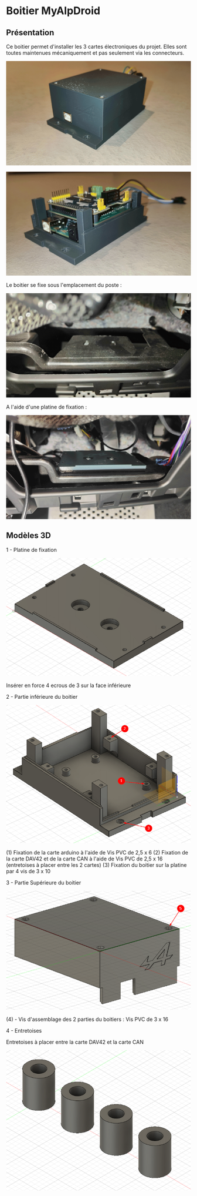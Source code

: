 # Boitier MyAlpDroid

##  Présentation

Ce boitier permet d'installer les 3 cartes électroniques du projet. Elles sont toutes maintenues mécaniquement et pas seulement via les connecteurs.

![Boitier Fermé](./images/1-BoitierFerme.png)

![Boitier Ouvert](./images/2-BoitierOuvert.png)


Le boitier se fixe sous l'emplacement du poste :

![Emplacement Fixation](./images/3-EmplacementFixation.png)


A l'aide d'une platine de fixation :

![Platine Fixation](./images/4-PlatineFixation.png)


## Modèles 3D

1 - Platine de fixation

![3D Platine Fixation](./images/5-Boitier_MyAlpDroid_Fixation.png)

Insérer en force 4 ecrous de 3 sur la face inférieure


2 - Partie inférieure du boitier

![3D Boitier partie inferieure](./images/6-Boitier_MyAlpDroid_Inf.png)

(1) Fixation de la carte arduino à l'aide de Vis PVC de 2,5 x 6
(2) Fixation de la carte DAV42 et de la carte CAN à l'aide de Vis PVC de 2,5 x 16 (entretoises à placer entre les 2 cartes)
(3) Fixation du boitier sur la platine par 4 vis de 3 x 10


3 - Partie Supérieure du boitier

![3D Boitier partie superieure](./images/7-Boitier_MyAlpDroid_Sup.png)

(4) - Vis d'assemblage des 2 parties du boitiers : Vis PVC de 3 x 16


4 - Entretoises

Entretoises à placer entre la carte DAV42 et la carte CAN

![3D Entretoises](./images/8-Entretoise.png)
